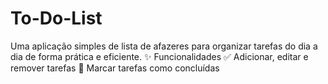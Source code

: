 # To-Do-List
Uma aplicação simples de lista de afazeres para organizar tarefas do dia a dia de forma prática e eficiente.  ✨ Funcionalidades ✅ Adicionar, editar e remover tarefas 🔔 Marcar tarefas como concluídas
